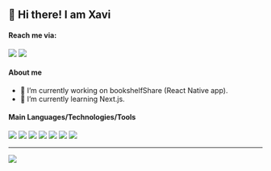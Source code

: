 ## 👋 Hi there! I am Xavi

#### Reach me via:

<a href="mailto:xlp1998@gmail.com?"><img src="https://img.shields.io/badge/gmail-%23DD0031.svg?&style=for-the-badge&logo=gmail&logoColor=white"/></a>
<a href="https://www.linkedin.com/in/xavierlasierra/"><img src="https://img.shields.io/badge/LinkedIn-0077B5?style=for-the-badge&logo=linkedin&logoColor=white"/></a>

#### About me

- 🔭 I’m currently working on bookshelfShare (React Native app).
- 🌱 I’m currently learning Next.js.

#### Main Languages/Technologies/Tools

<div >
  <img src="https://img.shields.io/badge/TypeScript-007ACC?style=for-the-badge&logo=typescript&logoColor=white"/>
  <img src="https://img.shields.io/badge/JavaScript-323330?style=for-the-badge&logo=javascript&logoColor=F7DF1E"/>
  <img src="https://img.shields.io/badge/Jest-C21325?style=for-the-badge&logo=jest&logoColor=white"/>
  <img src="https://img.shields.io/badge/React-20232A?style=for-the-badge&logo=react&logoColor=61DAFB"/>
  <img src="https://img.shields.io/badge/React_Native-20232A?style=for-the-badge&logo=react&logoColor=61DAFB"/>
  <img src="https://img.shields.io/badge/Node.js-339933?style=for-the-badge&logo=nodedotjs&logoColor=white"/>
  <img src="https://img.shields.io/badge/MongoDB-4EA94B?style=for-the-badge&logo=mongodb&logoColor=white"/>
</div><hr/>


![](https://github-readme-stats.vercel.app/api/top-langs/?username=XavierLasierra&layout=compact)
